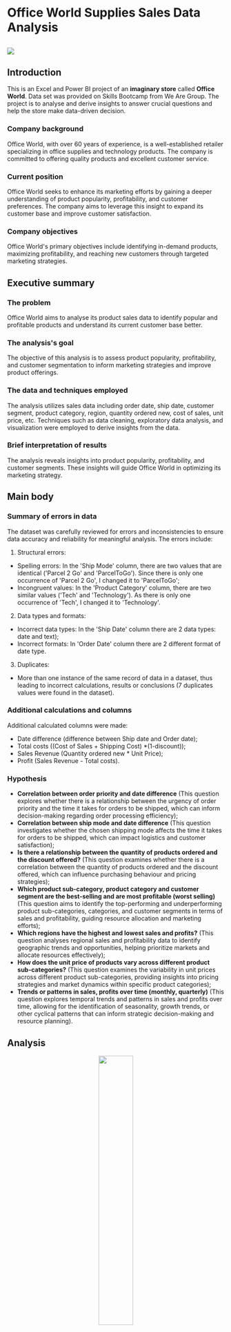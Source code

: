 # Office World Supplies Sales Data Analysis

![](Intro_image_Office_Supplies.jpg)
---

## Introduction
This is an Excel and Power BI project of an **imaginary store** called **Office World**. Data set was provided on Skills Bootcamp from We Are Group. The project is to analyse and derive insights to answer crucial questions and help the store make data-driven decision. 

### Company background
Office World, with over 60 years of experience, is a well-established retailer specializing in office supplies and technology products. The company is committed to offering quality products and excellent customer service. 

### Current position
Office World seeks to enhance its marketing efforts by gaining a deeper understanding of product popularity, profitability, and customer preferences. The company aims to leverage this insight to expand its customer base and improve customer satisfaction.

### Company objectives
Office World's primary objectives include identifying in-demand products, maximizing profitability, and reaching new customers through targeted marketing strategies.

## Executive summary

### The problem
Office World aims to analyse its product sales data to identify popular and profitable products and understand its current customer base better.

### The analysis's goal
The objective of this analysis is to assess product popularity, profitability, and customer segmentation to inform marketing strategies and improve product offerings.

### The data and techniques employed
The analysis utilizes sales data including order date, ship date, customer segment, product category, region, quantity ordered new, cost of sales, unit price, etc. Techniques such as data cleaning, exploratory data analysis, and visualization were employed to derive insights from the data.

### Brief interpretation of results
The analysis reveals insights into product popularity, profitability, and customer segments. These insights will guide Office World in optimizing its marketing strategy.

## Main body

### Summary of errors in data
The dataset was carefully reviewed for errors and inconsistencies to ensure data accuracy and reliability for meaningful analysis. The errors include:
1. Structural errors:
- Spelling errors: In the 'Ship Mode' column, there are two values that are identical ('Parcel 2 Go' and 'ParcelToGo'). Since there is only one occurrence of 'Parcel 2 Go', I changed it to 'ParcelToGo';
- Incongruent values: In the 'Product Category' column, there are two similar values ('Tech' and 'Technology'). As there is only one occurrence of 'Tech', I changed it to 'Technology'.
2. Data types and formats:
- Incorrect data types: In the 'Ship Date' column there are 2 data types: date and text);
- Incorrect formats: In 'Order Date' column there are 2 different format of date type.
3. Duplicates:
- More than one instance of the same record of data in a dataset, thus leading to incorrect calculations, results or conclusions (7 duplicates values were found in the dataset).

### Additional calculations and columns
Additional calculated columns were made:
- Date difference (difference between Ship date and Order date);
- Total costs ((Cost of Sales + Shipping Cost) *(1-discount));
- Sales Revenue (Quantity ordered new * Unit Price);
- Profit (Sales Revenue - Total costs).

### Hypothesis
- **Correlation between order priority and date difference** (This question explores whether there is a relationship between the urgency of order priority and the time it takes for orders to be shipped, which can inform decision-making regarding order processing efficiency);
- **Correlation between ship mode and date difference** (This question investigates whether the chosen shipping mode affects the time it takes for orders to be shipped, which can impact logistics and customer satisfaction);
- **Is there a relationship between the quantity of products ordered and the discount offered?** (This question examines whether there is a correlation between the quantity of products ordered and the discount offered, which can influence purchasing behaviour and pricing strategies);
- **Which product sub-category, product category and customer segment are the best-selling and are most profitable (worst selling)** (This question aims to identify the top-performing and underperforming product sub-categories, categories, and customer segments in terms of sales and profitability, guiding resource allocation and marketing efforts);
- **Which regions have the highest and lowest sales and profits?** (This question analyses regional sales and profitability data to identify geographic trends and opportunities, helping prioritize markets and allocate resources effectively);
- **How does the unit price of products vary across different product sub-categories?** (This question examines the variability in unit prices across different product sub-categories, providing insights into pricing strategies and market dynamics within specific product categories);
- **Trends or patterns in sales, profits over time (monthly, quarterly)** (This question explores temporal trends and patterns in sales and profits over time, allowing for the identification of seasonality, growth trends, or other cyclical patterns that can inform strategic decision-making and resource planning).

## Analysis
<p align="center" width="100%">
    <img width="40%" src="Average_of_Date_difference_by_Order_Priority.png">
</p>

The data presented in the chart indicates a notable correlation between the date difference and order priority. Specifically, orders with low priority exhibit a higher average date difference, around 4 days, whereas orders with high and critical priority show substantially lower average date differences, ranging between 1.3 to 1.4 days.

<p align="center" width="100%">
    <img width="40%" src="Average_of_Date_difference_by_Ship_Mode.png">
    <img width="40%" src="Count_of_Order_Date_by_Ship_Mode.png">
</p>

Similar analysis was conducted to investigate the correlation between ship mode and date difference. The data suggests that there is minimal variation in date differences, ranging from 1 to 2 days across different ship modes. Notably, Royal Mail exhibits the highest average date difference, nearly 2 days. However, upon closer examination, it is evident that Royal Mail also handles the largest number of orders (1280), which may vary significantly in priority. Therefore, it is reasonable to infer that there is no significant correlation between ship mode and date difference.

<p align="center" width="100%">
    <img width="70%" src="Pivot_table.png">
</p>
<p align="center" width="100%">
    <img width="40%" src="Correlation_analysis.png">
</p>

To examine the relationship between the quantity of products ordered and the discount offered, I created a pivot table and conducted a correlation analysis. The pivot table reveals that there is only one order for a product with a 17% discount and just ten orders for products with a 21% discount. While these numbers may initially seem like outliers, upon closer examination, they do not appear to significantly skew the data. Furthermore, the correlation analysis revealed that there is no correlation between the quantity ordered and the discount percentage. Despite the common assumption that higher discounts might lead to larger quantities ordered, this analysis suggests otherwise.

Overall, the purpose of this analysis was to investigate whether higher discounts influence the quantity of ordered products. However, the findings indicate that discount percentage alone may not be a significant driver of order quantity.
<p align="center" width="100%">
    <img width="40%" src="Sum_of_Sales_by_Product_Category.png">
    <img width="40%" src="Sum_of_Profit_by_Product_Category.png">
</p>
<p align="center" width="100%">
    <img width="40%" src="Sum_of_Quantity_by_Product_Category.png">
    <img width="41%" src="Sum_of_Unit_Price_by_Product_Category.png">
</p>

The analysis of the provided charts reveals that the Technology category emerges as both the most selling and most profitable product category. Despite Office Supplies being the most ordered category, its comparatively lower average unit price results in smaller profits.
<p align="center" width="100%">
    <img width="40%" src="Sum_of_Sales_by_PSC_and_PC.png">
    <img width="40%" src="Sum_of_Profit_by_PSC_and_PC.png">
</p>

The charts above indicate that the Telephones and Communication, along with Office Machines, emerge as the most profitable sub-categories.
<p align="center" width="100%">
    <img width="40%" src="Sum_of_Sales_by_Customer_Segment.png">
    <img width="40%" src="Sum_of_Profit_by_Customer_Segment.png">
</p>
<p align="center" width="100%">
    <img width="40%" src="Sum_of_Quantity_by_Customer_Segment.png">
    <img width="40%" src="Sum_of_Unit_Price_by_Customer_Segment.png">
</p>

The analysis of the provided charts reveals that the Corporate customer segment emerges as both the most selling and most profitable. While the Consumer segment has the highest average unit price, its smaller quantity of orders results in comparatively lower sales and profit.
<p align="center" width="100%">
    <img width="40%" src="Top_10_Products_by_Sales.png">
    <img width="39%" src="Top_10_Products_by_Profit.png">
</p>

Charts above shows top products by sales and by profit.
<p align="center" width="100%">
    <img width="40%" src="Sum_of_Sales_by_Region.png">
    <img width="40%" src="Sum_of_Profit_by_Region.png">
</p>

The treemaps clearly indicate that the East region leads in terms of sales, while the West region emerges as the most profitable.
<p align="center" width="100%">
    <img width="40%" src="Average_of_Unit_Price_by_PSC_and_PC.png">
</p>

The chart above illustrates significant variability in unit prices among different product sub-categories. Notably, Copiers and Fax and Office Machines emerge as the most expensive sub-categories, indicating a clear division between more and less expensive product categories.
<p align="center" width="100%">
    <img width="40%" src="Sum_of_Sales_by_Month.png">
    <img width="40%" src="Sum_of_Profit_by_Month.png">
</p>
<p align="center" width="100%">
    <img width="40%" src="Average_of_Unit_Price_by_Month.png">
    <img width="40%" src="Sum_of_Quantity_by_Month.png">
</p>

The charts show the trends over time for sales, profit, unit price, and quantity ordered. Notably, January and March exhibit the smallest sales figures, attributed to higher unit prices and lower quantities ordered during these months. In February, a decrease in unit price, coupled with a rise in the quantity of orders, resulted in increased sales and profit. May shows the smallest average unit price and the highest quantity of orders, leading to a small increase in profit but a decline in sales.
Furthermore, the data indicates a 17.5% growth in sales during the second quarter compared to the first quarter. However, profit experienced an 18% decline during this period.

### Written insights explaining the outcome/results of each analysis and response to hypothesis
- **Correlation between order priority and date difference**: There is a correlation between order priority and date difference, particularly noticeable in low-priority orders. However, the difference in shipping time between high, critical, and medium priority orders is not significant.
- **Correlation between ship mode and date difference**: There is no correlation between ship mode and date difference, indicating that the chosen shipping method does not significantly impact the time it takes for orders to be shipped.
- **Relationship between quantity of products and discount**: There is no correlation between the quantity of products ordered and the discount offered, suggesting that discount offers do not influence the quantity of products ordered.
- **Best and worst performing product categories and customer segments**: The top-performing product category in terms of sales and profit is technology, while the underperforming category is office supplies. Similarly, the corporate customer segment performs best in both sales and profit, while the consumer segment underperforms.
- **Regions with highest sales and profits**: The region with the highest sales is the East, whereas the region with the highest profit is the West.
- **Variability in unit prices across product sub-categories**: The most expensive product sub-categories are copiers and fax, and office machines, indicating higher pricing for these items compared to others.
- **Trends in sales and profits over time**: Sales show a growth of 17.5% in the 2nd quarter compared to the 1st quarter. However, there is a notable decline in profit by 18% during the same period.

## Conclusion
The analysis highlights opportunities for Office World to focus its marketing efforts on promoting top-selling and high-profit products to its target customer segments. By understanding customer preferences and purchasing patterns, Office World can tailor its marketing campaigns to better meet customer needs and drive sales.

## Recommendations for action
Based on the analysis findings, recommendations for action include:
- Developing targeted marketing campaigns to promote top-selling products to specific customer segments;
- Expanding product offerings in high-demand categories to capitalize on market trends and customer preferences;
- Implementing pricing strategies to optimize profitability while maintaining competitive pricing;
- Investing in customer relationship management (CRM) systems to personalize marketing communications and improve customer engagement.

## Dashboard
![](Project_Office_Supply_dashboard.PNG)
---
